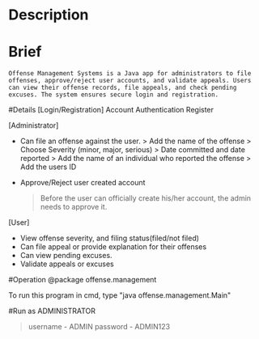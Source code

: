 # Description

# Brief
    Offense Management Systems is a Java app for administrators to file offenses, approve/reject user accounts, and validate appeals. Users can view their offense records, file appeals, and check pending excuses. The system ensures secure login and registration.

#Details
[Login/Registration]
  Account Authentication
  Register

[Administrator]
  * Can file an offense against the user.
             > Add the name of the offense
             > Choose Severity (minor, major, serious)
             > Date committed and date reported
             > Add the name of an individual who reported the offense 
             > Add the users ID

  * Approve/Reject user created account
    > Before the user can officially create his/her account, the admin needs to approve it.


[User]
  * View offense severity, and filing status(filed/not filed)
  * Can file appeal or provide explanation for their offenses
  * Can view pending excuses.
  * Validate appeals or excuses


#Operation
@package offense.management

To run this program in cmd, type "java offense.management.Main"

#Run as ADMINISTRATOR
> username - ADMIN
> password - ADMIN123
